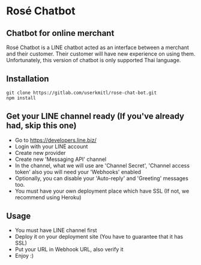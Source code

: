 # Rosé Chatbot
## Chatbot for online merchant

Rosé Chatbot is a LINE chatbot acted as an interface between a merchant and their customer. Their customer will have new experience on using them.
Unfortunately, this version of chatbot is only supported Thai language.

## Installation
    git clone https://gitlab.com/userkmitl/rose-chat-bot.git
    npm install

## Get your LINE channel ready (If you've already had, skip this one)
- Go to https://developers.line.biz/
- Login with your LINE account
- Create new provider
- Create new 'Messaging API' channel
- In the channel, what we will use are 'Channel Secret', 'Channel access token' also you will need your 'Webhooks' enabled
- Optionally, you can disable your 'Auto-reply' and 'Greeting' messages too.
- You must have your own deployment place which have SSL (If not, we recommend using Heroku)

## Usage
- You must have LINE channel first 
- Deploy it on your deployment site (You have to guarantee that it has SSL)
- Put your URL in Webhook URL, also verify it
- Enjoy :)
